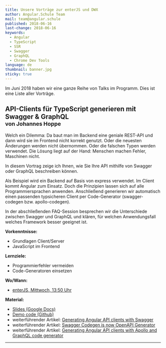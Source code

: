 ```yaml
---
title: Unsere Vorträge zur enterJS und DWX
author: Angular.Schule Team
mail: team@angular.schule
published: 2018-06-16
last-change: 2018-06-16
keywords:
  - Angular
  - TypeScript
  - SSR
  - Swagger
  - GraphQL
  - Chrome Dev Tools
language: de
thumbnail: banner.jpg
sticky: true
---
```


Im Juni 2018 haben wir eine ganze Reihe von Talks im Programm.
Dies ist eine Liste aller Vorträge.


## API-Clients für TypeScript generieren mit Swagger & GraphQL<br><small>von Johannes Hoppe</small>

Welch ein Dilemma: Da baut man im Backend eine geniale REST-API und dann wird sie im Frontend nicht korrekt genutzt. Oder die neuesten Änderungen werden nicht übernommen. Oder die falschen Typen werden verwendet. Die Lösung liegt auf der Hand: Menschen machen Fehler, Maschinen nicht. 

In diesem Vortrag zeige ich Ihnen, wie Sie Ihre API mithilfe von Swagger oder GraphQL beschreiben können. 

Als Beispiel wird ein Backend auf Basis von express verwendet. Im Client kommt Angular zum Einsatz. Doch die Prinzipien lassen sich auf alle Programmiersprachen anwenden. Anschließend generieren wir automatisch einen passenden typsicheren Client per Code-Generator (swagger-codegen bzw. apollo-codegen). 

In der abschließenden FAQ-Session besprechen wir die Unterschiede zwischen Swagger und GraphQL und klären, für welchen Anwendungsfall welches Framework besser geeignet ist. 

__Vorkenntnisse:__
* Grundlagen Client/Server
* JavaScript im Frontend 

__Lernziele:__
* Programmierfehler vermeiden 
* Code-Generatoren einsetzen

__Wo/Wann:__
* [enterJS, Mittwoch, 13:50 Uhr](https://www.enterjs.de/single?id=6764&api-clients-f%C3%BCr-typescript-generieren-mit-swagger-%26-graphql)

__Material:__
* [Slides (Google Docs)](https://docs.google.com/presentation/d/1qbQwF5YyONDmlRhrb_1QZYJviOw--AHch9KcNzHrTso/edit?usp=sharing)
* [Demo code (Github)](https://github.com/angular-schule/demo-api-codegen)
* weiterführender Artikel: [Generating Angular API clients with Swagger](https://angular.schule/blog/2018-04-swagger-codegen)
* weiterführender Artikel: [Swagger Codegen is now OpenAPI Generator](https://angular.schule/blog/2018-06-swagger-codegen-is-now-openapi-generator)
* weiterführender Artikel: [Generating Angular API clients with Apollo and GraphQL code generator](https://angular.schule/blog/2018-06-apollo-graphql-code-generator)

---

